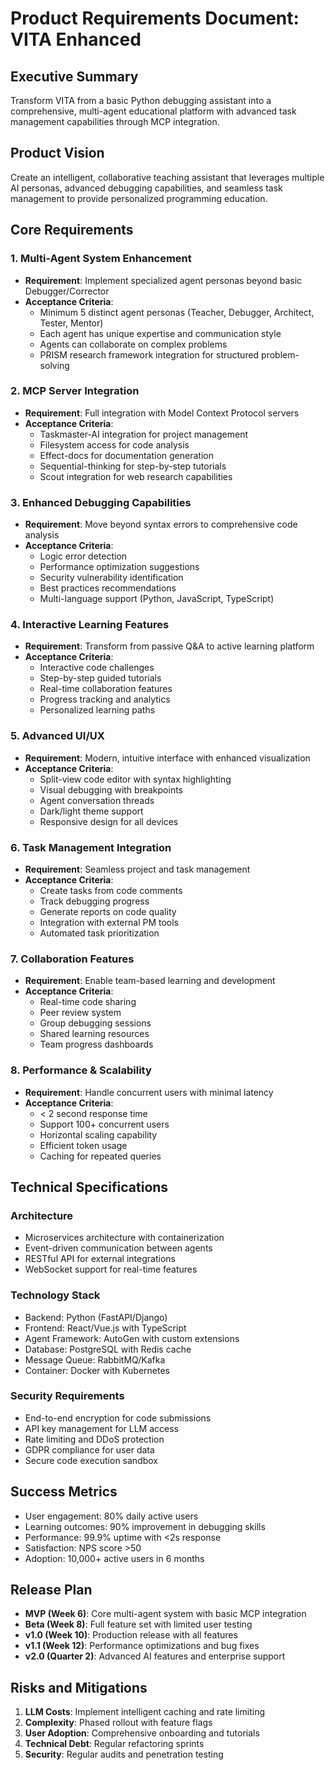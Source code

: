 # Product Requirements Document: VITA Enhanced

## Executive Summary
Transform VITA from a basic Python debugging assistant into a comprehensive, multi-agent educational platform with advanced task management capabilities through MCP integration.

## Product Vision
Create an intelligent, collaborative teaching assistant that leverages multiple AI personas, advanced debugging capabilities, and seamless task management to provide personalized programming education.

## Core Requirements

### 1. Multi-Agent System Enhancement
- **Requirement**: Implement specialized agent personas beyond basic Debugger/Corrector
- **Acceptance Criteria**:
  - Minimum 5 distinct agent personas (Teacher, Debugger, Architect, Tester, Mentor)
  - Each agent has unique expertise and communication style
  - Agents can collaborate on complex problems
  - PRISM research framework integration for structured problem-solving

### 2. MCP Server Integration
- **Requirement**: Full integration with Model Context Protocol servers
- **Acceptance Criteria**:
  - Taskmaster-AI integration for project management
  - Filesystem access for code analysis
  - Effect-docs for documentation generation
  - Sequential-thinking for step-by-step tutorials
  - Scout integration for web research capabilities

### 3. Enhanced Debugging Capabilities
- **Requirement**: Move beyond syntax errors to comprehensive code analysis
- **Acceptance Criteria**:
  - Logic error detection
  - Performance optimization suggestions
  - Security vulnerability identification
  - Best practices recommendations
  - Multi-language support (Python, JavaScript, TypeScript)

### 4. Interactive Learning Features
- **Requirement**: Transform from passive Q&A to active learning platform
- **Acceptance Criteria**:
  - Interactive code challenges
  - Step-by-step guided tutorials
  - Real-time collaboration features
  - Progress tracking and analytics
  - Personalized learning paths

### 5. Advanced UI/UX
- **Requirement**: Modern, intuitive interface with enhanced visualization
- **Acceptance Criteria**:
  - Split-view code editor with syntax highlighting
  - Visual debugging with breakpoints
  - Agent conversation threads
  - Dark/light theme support
  - Responsive design for all devices

### 6. Task Management Integration
- **Requirement**: Seamless project and task management
- **Acceptance Criteria**:
  - Create tasks from code comments
  - Track debugging progress
  - Generate reports on code quality
  - Integration with external PM tools
  - Automated task prioritization

### 7. Collaboration Features
- **Requirement**: Enable team-based learning and development
- **Acceptance Criteria**:
  - Real-time code sharing
  - Peer review system
  - Group debugging sessions
  - Shared learning resources
  - Team progress dashboards

### 8. Performance & Scalability
- **Requirement**: Handle concurrent users with minimal latency
- **Acceptance Criteria**:
  - < 2 second response time
  - Support 100+ concurrent users
  - Horizontal scaling capability
  - Efficient token usage
  - Caching for repeated queries

## Technical Specifications

### Architecture
- Microservices architecture with containerization
- Event-driven communication between agents
- RESTful API for external integrations
- WebSocket support for real-time features

### Technology Stack
- Backend: Python (FastAPI/Django)
- Frontend: React/Vue.js with TypeScript
- Agent Framework: AutoGen with custom extensions
- Database: PostgreSQL with Redis cache
- Message Queue: RabbitMQ/Kafka
- Container: Docker with Kubernetes

### Security Requirements
- End-to-end encryption for code submissions
- API key management for LLM access
- Rate limiting and DDoS protection
- GDPR compliance for user data
- Secure code execution sandbox

## Success Metrics
- User engagement: 80% daily active users
- Learning outcomes: 90% improvement in debugging skills
- Performance: 99.9% uptime with <2s response
- Satisfaction: NPS score >50
- Adoption: 10,000+ active users in 6 months

## Release Plan
- **MVP (Week 6)**: Core multi-agent system with basic MCP integration
- **Beta (Week 8)**: Full feature set with limited user testing
- **v1.0 (Week 10)**: Production release with all features
- **v1.1 (Week 12)**: Performance optimizations and bug fixes
- **v2.0 (Quarter 2)**: Advanced AI features and enterprise support

## Risks and Mitigations
1. **LLM Costs**: Implement intelligent caching and rate limiting
2. **Complexity**: Phased rollout with feature flags
3. **User Adoption**: Comprehensive onboarding and tutorials
4. **Technical Debt**: Regular refactoring sprints
5. **Security**: Regular audits and penetration testing